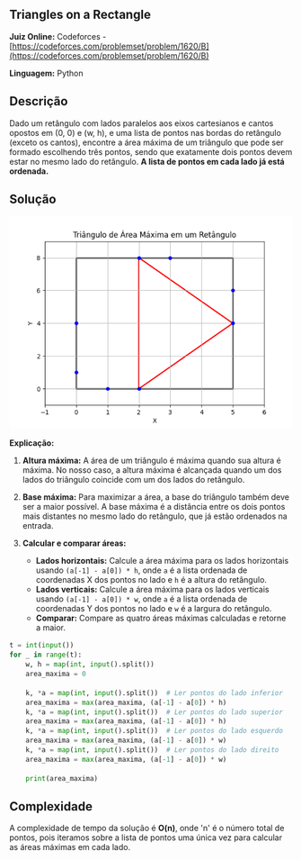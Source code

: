 ## Triangles on a Rectangle

**Juiz Online:** Codeforces - [https://codeforces.com/problemset/problem/1620/B](https://codeforces.com/problemset/problem/1620/B)

**Linguagem:** Python

## Descrição

Dado um retângulo com lados paralelos aos eixos cartesianos e cantos opostos em (0, 0) e (w, h), e uma lista de pontos nas bordas do retângulo (exceto os cantos), encontre a área máxima de um triângulo que pode ser formado escolhendo três pontos, sendo que exatamente dois pontos devem estar no mesmo lado do retângulo. **A lista de pontos em cada lado já está ordenada.**

## Solução

![image](Example1.png)

**Explicação:**

1. **Altura máxima:** A área de um triângulo é máxima quando sua altura é máxima. No nosso caso, a altura máxima é alcançada quando um dos lados do triângulo coincide com um dos lados do retângulo.

2. **Base máxima:** Para maximizar a área, a base do triângulo também deve ser a maior possível. A base máxima é a distância entre os dois pontos mais distantes no mesmo lado do retângulo, que já estão ordenados na entrada.

3. **Calcular e comparar áreas:**
   - **Lados horizontais:** Calcule a área máxima para os lados horizontais usando `(a[-1] - a[0]) * h`, onde `a` é a lista ordenada de coordenadas X dos pontos no lado e `h` é a altura do retângulo.
   - **Lados verticais:** Calcule a área máxima para os lados verticais usando `(a[-1] - a[0]) * w`, onde `a` é a lista ordenada de coordenadas Y dos pontos no lado e `w` é a largura do retângulo.
   - **Comparar:** Compare as quatro áreas máximas calculadas e retorne a maior.

```python
t = int(input())
for _ in range(t):
    w, h = map(int, input().split())
    area_maxima = 0

    k, *a = map(int, input().split())  # Ler pontos do lado inferior
    area_maxima = max(area_maxima, (a[-1] - a[0]) * h)
    k, *a = map(int, input().split())  # Ler pontos do lado superior
    area_maxima = max(area_maxima, (a[-1] - a[0]) * h)
    k, *a = map(int, input().split())  # Ler pontos do lado esquerdo
    area_maxima = max(area_maxima, (a[-1] - a[0]) * w)
    k, *a = map(int, input().split())  # Ler pontos do lado direito
    area_maxima = max(area_maxima, (a[-1] - a[0]) * w)

    print(area_maxima)
```

## Complexidade

A complexidade de tempo da solução é **O(n)**, onde 'n' é o número total de pontos, pois iteramos sobre a lista de pontos uma única vez para calcular as áreas máximas em cada lado.


